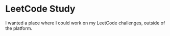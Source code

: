 # LeetCode Study

I wanted a place where I could work on my LeetCode challenges, outside of the platform.
